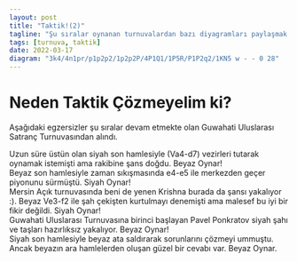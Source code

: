 ```yaml
---
layout: post
title: "Taktik!(2)"
tagline: "Şu sıralar oynanan turnuvalardan bazı diyagramları paylaşmak istiyorum. Elbette artık egzersiz çözmek için pek fazla kaynak mevcut ve taktik sorularının çözümünün satrancımıza katkısı tartışılmaz. Bu sebeple ben de bu kaynaklara ek yapmak istiyorum."
tags: [turnuva, taktik]
date: 2022-03-17
diagram: "3k4/4n1pr/p1p2p2/1p2p2P/4P1Q1/1P5R/P1P2q2/1KN5 w - - 0 28"
---
```

# Neden Taktik Çözmeyelim ki?

Aşağıdaki egzersizler şu sıralar devam etmekte olan Guwahati Uluslarası Satranç Turnuvasından alındı.

<div class="cbdiagram"
     data-size="400"
     data-fen="1bb5/1p1qr1k1/5p1p/P3p1p1/1Q1N4/2B4P/2P2PP1/4R1K1 w - - 9 33"
     data-buttons="0"
     data-legend="Arnav(2010) - Shahil (2400)"
</div>
Uzun süre üstün olan siyah son hamlesiyle (Va4-d7) vezirleri tutarak oynamak istemişti ama rakibine şans doğdu. Beyaz Oynar!


<div class="cbdiagram"
     data-size="400"
     data-fen="7k/1p6/p1p5/P3P3/1P1p2P1/5P2/2QKR3/q6r b - - 0 43"
     data-buttons="0"
     data-legend="Nigmatov (2445) - Saptarshi (2402)"
</div>
Beyaz son hamlesiyle zaman sıkışmasında e4-e5 ile merkezden geçer piyonunu sürmüştü. Siyah Oynar!

<div class="cbdiagram"
     data-size="400"
     data-fen="6r1/2k2N2/4p1pP/3p4/r1pP3q/2p5/2P1BQ2/1R2K3 b - - 2 54"
     data-buttons="0"
     data-legend="Deepan (2530) - Krishna (2460)"
</div>
Mersin Açık turnuvasında beni de yenen Krishna burada da şansı yakalıyor :). Beyaz Ve3-f2 ile şah çekişten kurtulmayı denemişti ama malesef bu iyi bir fikir değildi. Siyah Oynar!

<div class="cbdiagram"
     data-size="400"
     data-fen="3k4/4n1pr/p1p2p2/1p2p2P/4P1Q1/1P5R/P1P2q2/1KN5 w - - 0 28"
     data-buttons="0"
     data-legend="Ponkratov (2641) - Karthikeyan (2397)"
</div>
Guwahati Uluslarası Turnuvasına birinci başlayan Pavel Ponkratov siyah şahı ve taşları hazırlıksız yakalıyor. Beyaz Oynar!

<div class="cbdiagram"
     data-size="400"
     data-fen="2r3k1/1p2n1b1/pB1p1r1p/P1PPppp1/2qN4/8/1P1Q1PPP/R3R1K1 w - - 2 25"
     data-buttons="0"
     data-legend="Sidhant (2359) - Iniyan (2516)"
</div>
Siyah son hamlesiyle beyaz ata saldırarak sorunlarını çözmeyi ummuştu. Ancak beyazın ara hamlelerden oluşan güzel bir cevabı var. Beyaz Oynar.
